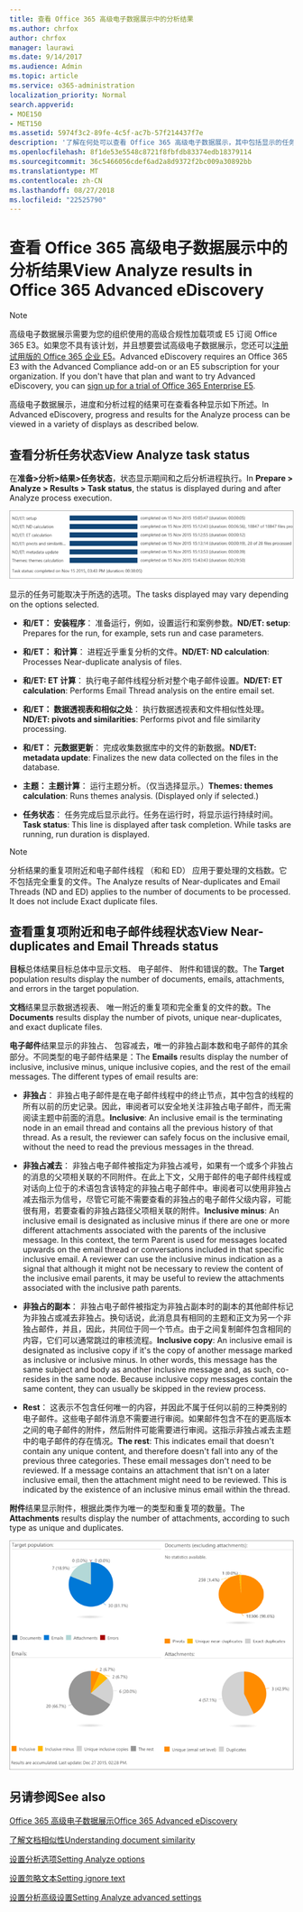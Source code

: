 ```yaml
---
title: 查看 Office 365 高级电子数据展示中的分析结果
ms.author: chrfox
author: chrfox
manager: laurawi
ms.date: 9/14/2017
ms.audience: Admin
ms.topic: article
ms.service: o365-administration
localization_priority: Normal
search.appverid:
- MOE150
- MET150
ms.assetid: 5974f3c2-89fe-4c5f-ac7b-57f214437f7e
description: '了解在何处可以查看 Office 365 高级电子数据展示，其中包括显示的任务选项的定义中的分析过程的结果。  '
ms.openlocfilehash: 8f1de53e5548c8721f8fbfdb83374edb18379114
ms.sourcegitcommit: 36c5466056cdef6ad2a8d9372f2bc009a30892bb
ms.translationtype: MT
ms.contentlocale: zh-CN
ms.lasthandoff: 08/27/2018
ms.locfileid: "22525790"
---
```

# <a name="view-analyze-results-in-office-365-advanced-ediscovery"></a><span data-ttu-id="79b7a-103">查看 Office 365 高级电子数据展示中的分析结果</span><span class="sxs-lookup"><span data-stu-id="79b7a-103">View Analyze results in Office 365 Advanced eDiscovery</span></span>

> [!NOTE]
> <span data-ttu-id="79b7a-p101">高级电子数据展示需要为您的组织使用的高级合规性加载项或 E5 订阅 Office 365 E3。如果您不具有该计划，并且想要尝试高级电子数据展示，您还可以[注册试用版的 Office 365 企业 E5](https://go.microsoft.com/fwlink/p/?LinkID=698279)。</span><span class="sxs-lookup"><span data-stu-id="79b7a-p101">Advanced eDiscovery requires an Office 365 E3 with the Advanced Compliance add-on or an E5 subscription for your organization. If you don't have that plan and want to try Advanced eDiscovery, you can [sign up for a trial of Office 365 Enterprise E5](https://go.microsoft.com/fwlink/p/?LinkID=698279).</span></span> 
  
<span data-ttu-id="79b7a-106">高级电子数据展示，进度和分析过程的结果可在查看各种显示如下所述。</span><span class="sxs-lookup"><span data-stu-id="79b7a-106">In Advanced eDiscovery, progress and results for the Analyze process can be viewed in a variety of displays as described below.</span></span>
  
## <a name="view-analyze-task-status"></a><span data-ttu-id="79b7a-107">查看分析任务状态</span><span class="sxs-lookup"><span data-stu-id="79b7a-107">View Analyze task status</span></span>

<span data-ttu-id="79b7a-108">在**准备\>分析\>结果\>任务状态**，状态显示期间和之后分析进程执行。</span><span class="sxs-lookup"><span data-stu-id="79b7a-108">In **Prepare \> Analyze \> Results \> Task status**, the status is displayed during and after Analyze process execution.</span></span> 
  
![分析任务状态](media/d0372978-ce08-4f4e-a1fc-aa918ae44364.png)
  
<span data-ttu-id="79b7a-110">显示的任务可能取决于所选的选项。</span><span class="sxs-lookup"><span data-stu-id="79b7a-110">The tasks displayed may vary depending on the options selected.</span></span> 
  
- <span data-ttu-id="79b7a-111">**和/ET： 安装程序**： 准备运行，例如，设置运行和案例参数。</span><span class="sxs-lookup"><span data-stu-id="79b7a-111">**ND/ET: setup**: Prepares for the run, for example, sets run and case parameters.</span></span>
    
- <span data-ttu-id="79b7a-112">**和/ET： 和计算**： 进程近乎重复分析的文件。</span><span class="sxs-lookup"><span data-stu-id="79b7a-112">**ND/ET: ND calculation**: Processes Near-duplicate analysis of files.</span></span>
    
- <span data-ttu-id="79b7a-113">**和/ET: ET 计算**： 执行电子邮件线程分析对整个电子邮件设置。</span><span class="sxs-lookup"><span data-stu-id="79b7a-113">**ND/ET: ET calculation**: Performs Email Thread analysis on the entire email set.</span></span>
    
- <span data-ttu-id="79b7a-114">**和/ET： 数据透视表和相似之处**： 执行数据透视表和文件相似性处理。</span><span class="sxs-lookup"><span data-stu-id="79b7a-114">**ND/ET: pivots and similarities**: Performs pivot and file similarity processing.</span></span>
    
- <span data-ttu-id="79b7a-115">**和/ET： 元数据更新**： 完成收集数据库中的文件的新数据。</span><span class="sxs-lookup"><span data-stu-id="79b7a-115">**ND/ET: metadata update**: Finalizes the new data collected on the files in the database.</span></span>
    
- <span data-ttu-id="79b7a-p102">**主题： 主题计算**： 运行主题分析。（仅当选择显示。）</span><span class="sxs-lookup"><span data-stu-id="79b7a-p102">**Themes: themes calculation**: Runs themes analysis. (Displayed only if selected.)</span></span>
    
- <span data-ttu-id="79b7a-p103">**任务状态**： 任务完成后显示此行。任务在运行时，将显示运行持续时间。</span><span class="sxs-lookup"><span data-stu-id="79b7a-p103">**Task status**: This line is displayed after task completion. While tasks are running, run duration is displayed.</span></span>
    
> [!NOTE]
> <span data-ttu-id="79b7a-p104">分析结果的重复项附近和电子邮件线程 （和和 ED） 应用于要处理的文档数。它不包括完全重复的文件。</span><span class="sxs-lookup"><span data-stu-id="79b7a-p104">The Analyze results of Near-duplicates and Email Threads (ND and ED) applies to the number of documents to be processed. It does not include Exact duplicate files.</span></span> 
  
## <a name="view-near-duplicates-and-email-threads-status"></a><span data-ttu-id="79b7a-122">查看重复项附近和电子邮件线程状态</span><span class="sxs-lookup"><span data-stu-id="79b7a-122">View Near-duplicates and Email Threads status</span></span>

<span data-ttu-id="79b7a-123">**目标**总体结果目标总体中显示文档、 电子邮件、 附件和错误的数。</span><span class="sxs-lookup"><span data-stu-id="79b7a-123">The **Target** population results display the number of documents, emails, attachments, and errors in the target population.</span></span> 
  
<span data-ttu-id="79b7a-124">**文档**结果显示数据透视表、 唯一附近的重复项和完全重复的文件的数。</span><span class="sxs-lookup"><span data-stu-id="79b7a-124">The **Documents** results display the number of pivots, unique near-duplicates, and exact duplicate files.</span></span> 
  
<span data-ttu-id="79b7a-p105">**电子邮件**结果显示的非独占、 包容减去，唯一的非独占副本数和电子邮件的其余部分。不同类型的电子邮件结果是：</span><span class="sxs-lookup"><span data-stu-id="79b7a-p105">The **Emails** results display the number of inclusive, inclusive minus, unique inclusive copies, and the rest of the email messages. The different types of email results are:</span></span> 
  
- <span data-ttu-id="79b7a-p106">**非独占**： 非独占电子邮件是在电子邮件线程中的终止节点，其中包含的线程的所有以前的历史记录。因此，审阅者可以安全地关注非独占电子邮件，而无需阅读主题中前面的消息。</span><span class="sxs-lookup"><span data-stu-id="79b7a-p106">**Inclusive**: An inclusive email is the terminating node in an email thread and contains all the previous history of that thread. As a result, the reviewer can safely focus on the inclusive email, without the need to read the previous messages in the thread.</span></span> 
    
- <span data-ttu-id="79b7a-p107">**非独占减去**： 非独占电子邮件被指定为非独占减号，如果有一个或多个非独占的消息的父项相关联的不同附件。在此上下文，父用于邮件的电子邮件线程或对话向上位于的术语包含该特定的非独占电子邮件中。审阅者可以使用非独占减去指示为信号，尽管它可能不需要查看的非独占的电子邮件父级内容，可能很有用，若要查看的非独占路径父项相关联的附件。</span><span class="sxs-lookup"><span data-stu-id="79b7a-p107">**Inclusive minus**: An inclusive email is designated as inclusive minus if there are one or more different attachments associated with the parents of the inclusive message. In this context, the term Parent is used for messages located upwards on the email thread or conversations included in that specific inclusive email. A reviewer can use the inclusive minus indication as a signal that although it might not be necessary to review the content of the inclusive email parents, it may be useful to review the attachments associated with the inclusive path parents.</span></span> 
    
- <span data-ttu-id="79b7a-p108">**非独占的副本**： 非独占电子邮件被指定为非独占副本时的副本的其他邮件标记为非独占或减去非独占。换句话说，此消息具有相同的主题和正文为另一个非独占邮件，并且，因此，共同位于同一个节点。由于之间复制邮件包含相同的内容，它们可以通常跳过的审核流程。</span><span class="sxs-lookup"><span data-stu-id="79b7a-p108">**Inclusive copy**: An inclusive email is designated as inclusive copy if it's the copy of another message marked as inclusive or inclusive minus. In other words, this message has the same subject and body as another inclusive message and, as such, co-resides in the same node. Because inclusive copy messages contain the same content, they can usually be skipped in the review process.</span></span> 
    
- <span data-ttu-id="79b7a-p109">**Rest**： 这表示不包含任何唯一的内容，并因此不属于任何以前的三种类别的电子邮件。这些电子邮件消息不需要进行审阅。如果邮件包含不在的更高版本之间的电子邮件的附件，然后附件可能需要进行审阅。这指示非独占减去主题中的电子邮件的存在情况。</span><span class="sxs-lookup"><span data-stu-id="79b7a-p109">**The rest**: This indicates email that doesn't contain any unique content, and therefore doesn't fall into any of the previous three categories. These email messages don't need to be reviewed. If a message contains an attachment that isn't on a later inclusive email, then the attachment might need to be reviewed. This is indicated by the existence of an inclusive minus email within the thread.</span></span>
    
<span data-ttu-id="79b7a-139">**附件**结果显示附件，根据此类作为唯一的类型和重复项的数量。</span><span class="sxs-lookup"><span data-stu-id="79b7a-139">The **Attachments** results display the number of attachments, according to such type as unique and duplicates.</span></span> 
  
![近似重复和电子邮件线程](media/54491303-0ee3-4739-b42e-d1ee486842fd.png)
  
## <a name="see-also"></a><span data-ttu-id="79b7a-141">另请参阅</span><span class="sxs-lookup"><span data-stu-id="79b7a-141">See also</span></span>

[<span data-ttu-id="79b7a-142">Office 365 高级电子数据展示</span><span class="sxs-lookup"><span data-stu-id="79b7a-142">Office 365 Advanced eDiscovery</span></span>](office-365-advanced-ediscovery.md)
  
[<span data-ttu-id="79b7a-143">了解文档相似性</span><span class="sxs-lookup"><span data-stu-id="79b7a-143">Understanding document similarity</span></span>](understand-document-similarity-in-advanced-ediscovery.md)
  
[<span data-ttu-id="79b7a-144">设置分析选项</span><span class="sxs-lookup"><span data-stu-id="79b7a-144">Setting Analyze options</span></span>](set-analyze-options-in-advanced-ediscovery.md)
  
[<span data-ttu-id="79b7a-145">设置忽略文本</span><span class="sxs-lookup"><span data-stu-id="79b7a-145">Setting ignore text</span></span>](set-ignore-text-in-advanced-ediscovery.md)
  
[<span data-ttu-id="79b7a-146">设置分析高级设置</span><span class="sxs-lookup"><span data-stu-id="79b7a-146">Setting Analyze advanced settings</span></span>](view-analyze-results-in-advanced-ediscovery.md)

